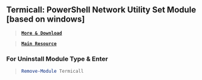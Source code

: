 ## Termicall: PowerShell Network Utility Set Module [based on windows]

> [__`More & Download`__](https://github.com/xqb-dpx/Termicall/releases/)

> [__`Main Resource`__](https://www.powershellgallery.com/packages/Termicall/)

### For Uninstall Module Type & Enter

> ```ps1
> Remove-Module Termicall
> ```
